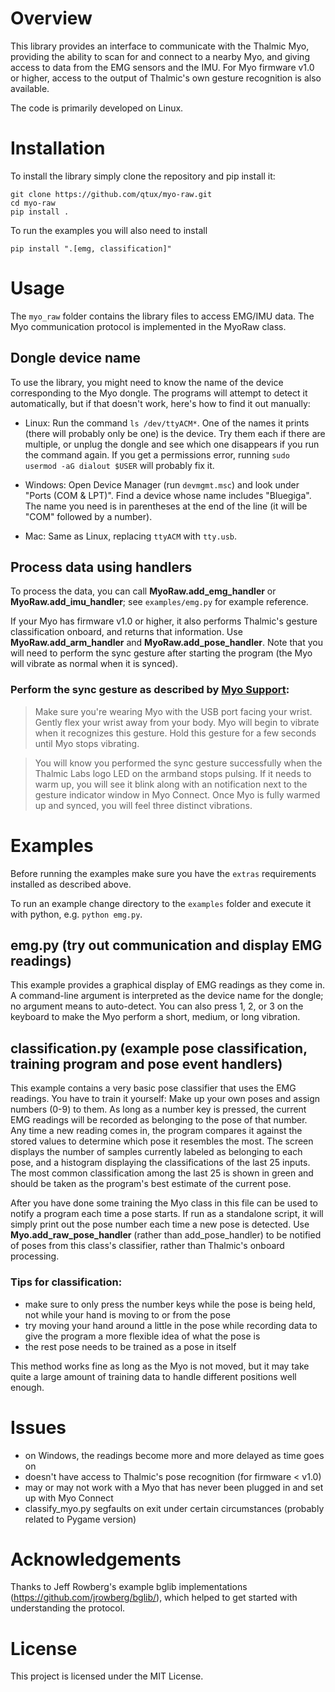 # Overview

This library provides an interface to communicate with the Thalmic Myo,
providing the ability to scan for and connect to a nearby Myo, and giving access
to data from the EMG sensors and the IMU. For Myo firmware v1.0 or higher,
access to the output of Thalmic's own gesture recognition is also available.

The code is primarily developed on Linux.


# Installation

To install the library simply clone the repository and pip install it:

	git clone https://github.com/qtux/myo-raw.git
	cd myo-raw
	pip install .

To run the examples you will also need to install

	pip install ".[emg, classification]"


# Usage

The `myo_raw` folder contains the library files to access EMG/IMU data. The
Myo communication protocol is implemented in the MyoRaw class.

## Dongle device name

To use the library, you might need to know the name of the device
corresponding to the Myo dongle. The programs will attempt to detect it
automatically, but if that doesn't work, here's how to find it out manually:

- Linux: Run the command `ls /dev/ttyACM*`. One of the names it prints (there
  will probably only be one) is the device. Try them each if there are multiple,
  or unplug the dongle and see which one disappears if you run the command
  again. If you get a permissions error, running `sudo usermod -aG dialout
  $USER` will probably fix it.

- Windows: Open Device Manager (run `devmgmt.msc`) and look under "Ports (COM &
  LPT)". Find a device whose name includes "Bluegiga". The name you need is in
  parentheses at the end of the line (it will be "COM" followed by a number).

- Mac: Same as Linux, replacing `ttyACM` with `tty.usb`.

## Process data using handlers

To process the data, you can call **MyoRaw.add_emg_handler** or
**MyoRaw.add_imu_handler**; see `examples/emg.py` for example reference.

If your Myo has firmware v1.0 or higher, it also performs Thalmic's gesture
classification onboard, and returns that information. Use
**MyoRaw.add_arm_handler** and **MyoRaw.add_pose_handler**. Note that you
will need to perform the sync gesture after starting the program (the Myo will
vibrate as normal when it is synced).

### Perform the sync gesture as described by [Myo Support](https://support.getmyo.com/hc/en-us/articles/200755509-How-to-perform-the-sync-gesture):

> Make sure you're wearing Myo with the USB port facing your wrist. Gently flex
> your wrist away from your body. Myo will begin to vibrate when it recognizes
> this gesture. Hold this gesture for a few seconds until Myo stops vibrating.

> You will know you performed the sync gesture successfully when the Thalmic
> Labs logo LED on the armband stops pulsing. If it needs to warm up, you will
> see it blink along with an notification next to the gesture indicator window
> in Myo Connect. Once Myo is fully warmed up and synced, you will feel three
> distinct vibrations.


# Examples

Before running the examples make sure you have the `extras` requirements
installed as described above.

To run an example change directory to the `examples` folder and execute
it with python, e.g. `python emg.py`.

## emg.py (try out communication and display EMG readings)

This example provides a graphical
display of EMG readings as they come in. A command-line argument is interpreted
as the device name for the dongle; no argument means to auto-detect. You can
also press 1, 2, or 3 on the keyboard to make the Myo perform a short, medium,
or long vibration.

## classification.py (example pose classification, training program and pose event handlers)

This example contains a very basic pose classifier that uses the EMG
readings. You have to train it yourself: Make up your own poses and assign
numbers (0-9) to them. As long as a number key is pressed, the current EMG
readings will be recorded as belonging to the pose of that number. Any time a
new reading comes in, the program compares it against the stored values to
determine which pose it resembles the most. The screen displays the number of
samples currently labeled as belonging to each pose, and a histogram displaying
the classifications of the last 25 inputs. The most common classification among
the last 25 is shown in green and should be taken as the program's best estimate
of the current pose.

After you have done some training the Myo class in this file can
be used to notify a program each time a pose starts. If run as a standalone
script, it will simply print out the pose number each time a new pose is
detected. Use **Myo.add_raw_pose_handler** (rather than add_pose_handler) to be
notified of poses from this class's classifier, rather than Thalmic's onboard
processing.

### Tips for classification:

- make sure to only press the number keys while the pose is being held, not
  while your hand is moving to or from the pose
- try moving your hand around a little in the pose while recording data to give
  the program a more flexible idea of what the pose is
- the rest pose needs to be trained as a pose in itself

This method works fine as long as the Myo is not moved, but it may
take quite a large amount of training data to handle different positions well
enough.


# Issues

- on Windows, the readings become more and more delayed as time goes on
- doesn't have access to Thalmic's pose recognition (for firmware < v1.0)
- may or may not work with a Myo that has never been plugged in and set up with
  Myo Connect
- classify_myo.py segfaults on exit under certain circumstances (probably
  related to Pygame version)


# Acknowledgements

Thanks to Jeff Rowberg's example bglib implementations
(https://github.com/jrowberg/bglib/), which helped to get started with
understanding the protocol.


# License

This project is licensed under the MIT License.
